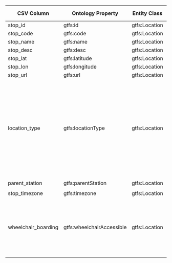 | CSV Column           | Ontology Property              | Entity Class      | Related Entity Class | Subject Generation                     | Join Condition          | Datatype     | Function Name                    | Function Output                                                                                          |
|----------------------|--------------------------------|-------------------|-----------------------|----------------------------------------|--------------------------|--------------|-----------------------|-----------------------------------|
| stop_id              | gtfs:id                        | gtfs:Location     | —                     | `ex:stop/{stop_id}`                    | —                        | xsd:string   | —                                 ||
| stop_code            | gtfs:code                      | gtfs:Location     | —                     | `ex:stop/{stop_id}`                    | —                        | xsd:string   | —                                 ||
| stop_name            | gtfs:name                      | gtfs:Location     | —                     | `ex:stop/{stop_id}`                    | —                        | xsd:string   | | —                                 ||
| stop_desc            | gtfs:desc                      | gtfs:Location     | —                     | `ex:stop/{stop_id}`                    | —                        | xsd:string   | | —                                 ||
| stop_lat             | gtfs:latitude                  | gtfs:Location     | —                     | `ex:stop/{stop_id}`                    | —                        | geo:lat      | —                                 ||
| stop_lon             | gtfs:longitude                 | gtfs:Location     | —                     | `ex:stop/{stop_id}`                    | —                        | geo:long     | —                                 ||
| stop_url             | gtfs:url                       | gtfs:Location     | —                     | `ex:stop/{stop_id}`                    | —                        | foaf:page    | —                                 ||
| location_type        | gtfs:locationType              | gtfs:Location     | —                     | `ex:stop/{stop_id}`                    | —                        |  | `map_location_type(location_type)` | 0 -> http://transport.linkeddata.es/kos/location-type/stop <br> 1 -> http://transport.linkeddata.es/kos/location-type/station <br> 2 -> http://transport.linkeddata.es/kos/location-type/entrance-exit <br> 3 -> http://transport.linkeddata.es/kos/location-type/generic-node <br> 4 -> http://transport.linkeddata.es/kos/location-type/boarding-area |
| parent_station       | gtfs:parentStation             | gtfs:Location     | gtfs:Station          | `ex:stop/{stop_id}`                    | `stop_id = parent_station`| | ||
| stop_timezone        | gtfs:timezone                  | gtfs:Location     | —                     | `ex:stop/{stop_id}`                    | —                        | xsd:string   | —                                 ||
| wheelchair_boarding  | gtfs:wheelchairAccessible      | gtfs:Location     | skos:Concept          | `ex:stop/{stop_id}`                    | —                        |  | `map_wheelchair_accessibility(code)` | 0 -> http://transport.linkeddata.es/kos/wheelchair-accesible/no-information <br> 1 -> http://transport.linkeddata.es/kos/wheelchair-accesible/accesible <br>  2 -> http://transport.linkeddata.es/kos/wheelchair-accesible/inaccesible |
